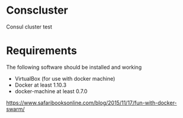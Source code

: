 # Conscluster
Consul cluster test

# Requirements
The following software should be installed and working
- VirtualBox (for use with docker machine)
- Docker at least 1.10.3
- docker-machine at least 0.7.0

https://www.safaribooksonline.com/blog/2015/11/17/fun-with-docker-swarm/ 

